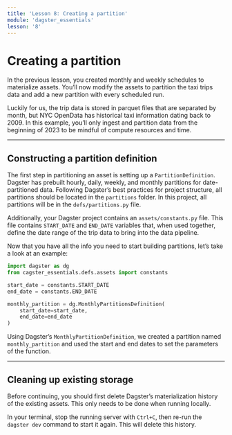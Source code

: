 ```yaml
---
title: 'Lesson 8: Creating a partition'
module: 'dagster_essentials'
lesson: '8'
---
```


# Creating a partition

In the previous lesson, you created monthly and weekly schedules to materialize assets. You’ll now modify the assets to partition the taxi trips data and add a new partition with every scheduled run.

Luckily for us, the trip data is stored in parquet files that are separated by month, but NYC OpenData has historical taxi information dating back to 2009. In this example, you’ll only ingest and partition data from the beginning of 2023 to be mindful of compute resources and time.

---

## Constructing a partition definition

The first step in partitioning an asset is setting up a `PartitionDefinition`. Dagster has prebuilt hourly, daily, weekly, and monthly partitions for date-partitioned data. Following Dagster’s best practices for project structure, all partitions should be located in the `partitions` folder. In this project, all partitions will be in the `defs/partitions.py` file.

Additionally, your Dagster project contains an `assets/constants.py` file. This file contains `START_DATE` and `END_DATE` variables that, when used together, define the date range of the trip data to bring into the data pipeline.

Now that you have all the info you need to start building partitions, let’s take a look at an example:

```python
import dagster as dg
from cagster_essentials.defs.assets import constants

start_date = constants.START_DATE
end_date = constants.END_DATE

monthly_partition = dg.MonthlyPartitionsDefinition(
    start_date=start_date,
    end_date=end_date
)
```

Using Dagster’s `MonthlyPartitionDefinition`, we created a partition named `monthly_partition` and used the start and end dates to set the parameters of the function.

---

## Cleaning up existing storage

Before continuing, you should first delete Dagster’s materialization history of the existing assets. This only needs to be done when running locally.

In your terminal, stop the running server with `Ctrl+C`, then re-run the `dagster dev` command to start it again. This will delete this history.

